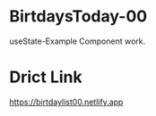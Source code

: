 # BirtdaysToday-00
useState-Example Component work.

# Drict Link

https://birtdaylist00.netlify.app
